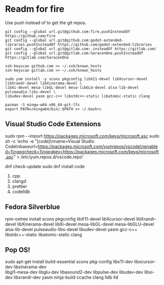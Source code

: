# Readm for fire

Use push instead of to get the git repos.

```
git config --global url.git@github.com:fire.pushInsteadOf https://github.com/fire
git config --global url.git@github.com:godot-extended-libraries.pushInsteadOf https://github.com/godot-extended-libraries
git config --global url.git@gitlab.com:.insteadOf https://gitlab.com/
git config --global url.git@gitlab.com:SaracenOne.pushInsteadOf https://gitlab.com/SaracenOne
```

```
ssh-keyscan github.com >> ~/.ssh/known_hosts
ssh-keyscan gitlab.com >> ~/.ssh/known_hosts
```

```
sudo yum install -y scons pkgconfig libX11-devel libXcursor-devel libXrandr-devel libXinerama-devel \
libXi-devel mesa-libGL-devel mesa-libGLU-devel alsa-lib-devel pulseaudio-libs-devel \
libudev-devel yasm gcc-c++ libstdc++-static libatomic-static clang
```

```
pacman -S mingw-w64-x86_64-git-lfs
export PATH=/mingw64/bin/:$PATH >> ~/.bashrc
```

## Visual Studio Code Extensions

sudo rpm --import https://packages.microsoft.com/keys/microsoft.asc
sudo sh -c 'echo -e "[code]\nname=Visual Studio Code\nbaseurl=https://packages.microsoft.com/yumrepos/vscode\nenabled=1\ngpgcheck=1\ngpgkey=https://packages.microsoft.com/keys/microsoft.asc" > /etc/yum.repos.d/vscode.repo'

dnf check-update
sudo dnf install code

1. cpp
1. clangd
1. prettier
1. codelldb

## Fedora Silverblue

rpm-ostree install scons pkgconfig libX11-devel libXcursor-devel libXrandr-devel libXinerama-devel     libXi-devel mesa-libGL-devel mesa-libGLU-devel alsa-lib-devel pulseaudio-libs-devel libudev-devel yasm gcc-c++ libstdc++-static libatomic-static clang

## Pop OS!

sudo apt-get install build-essential scons pkg-config libx11-dev libxcursor-dev libxinerama-dev \
    libgl1-mesa-dev libglu-dev libasound2-dev libpulse-dev libudev-dev libxi-dev libxrandr-dev yasm ninja-build ccache clang lldb lld
